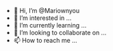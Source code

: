 - 👋 Hi, I’m @Mariownyou
- 👀 I’m interested in ...
- 🌱 I’m currently learning ...
- 💞️ I’m looking to collaborate on ...
- 📫 How to reach me ...

<!---
Mariownyou/Mariownyou is a ✨ special ✨ repository because its `README.md` (this file) appears on your GitHub profile.
You can click the Preview link to take a look at your changes.
--->

